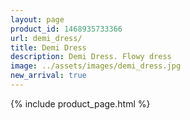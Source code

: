 ```yaml
---
layout: page
product_id: 1468935733366
url: demi_dress/
title: Demi Dress
description: Demi Dress. Flowy dress
image: ../assets/images/demi_dress.jpg
new_arrival: true
---
```


{% include product_page.html %}
